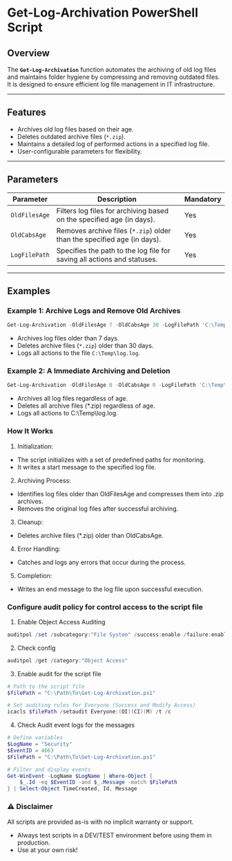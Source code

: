 # Get-Log-Archivation PowerShell Script

## Overview
The **`Get-Log-Archivation`** function automates the archiving of old log files and maintains folder hygiene by compressing and removing outdated files. It is designed to ensure efficient log file management in IT infrastructure.

---

## Features
- Archives old log files based on their age.
- Deletes outdated archive files (`*.zip`).
- Maintains a detailed log of performed actions in a specified log file.
- User-configurable parameters for flexibility.

---

## Parameters
| Parameter       | Description                                                                 | Mandatory |
|-----------------|-----------------------------------------------------------------------------|-----------|
| `OldFilesAge`   | Filters log files for archiving based on the specified age (in days).       | Yes       |
| `OldCabsAge`    | Removes archive files (`*.zip`) older than the specified age (in days).     | Yes       |
| `LogFilePath`   | Specifies the path to the log file for saving all actions and statuses.     | Yes       |

---

## Examples

### Example 1: Archive Logs and Remove Old Archives
```powershell
Get-Log-Archivation -OldFilesAge 7 -OldCabsAge 30 -LogFilePath 'C:\Temp\log.log'
```

- Archives log files older than 7 days.
- Deletes archive files (`*.zip`) older than 30 days.
- Logs all actions to the file `C:\Temp\log.log`.

### Example 2: A Immediate Archiving and Deletion
```powershell
Get-Log-Archivation -OldFilesAge 0 -OldCabsAge 0 -LogFilePath 'C:\Temp\log.log'
```

- Archives all log files regardless of age.
- Deletes all archive files (*.zip) regardless of age.
- Logs all actions to C:\Temp\log.log.

### How It Works

1. Initialization:
  - The script initializes with a set of predefined paths for monitoring.
  - It writes a start message to the specified log file.

2. Archiving Process:
  - Identifies log files older than OldFilesAge and compresses them into .zip archives.
  - Removes the original log files after successful archiving.

3. Cleanup:
  - Deletes archive files (*.zip) older than OldCabsAge.

4. Error Handling:
  - Catches and logs any errors that occur during the process.

5. Completion:
  - Writes an end message to the log file upon successful execution.

### Configure audit policy for control access to the script file

1. Enable Object Access Auditing
```powershell
auditpol /set /subcategory:"File System" /success:enable /failure:enable
```

2. Check config
```powershell
auditpol /get /category:"Object Access"
```

3. Enable audit for the script file
```powershell
# Path to the script file
$filePath = "C:\Path\To\Get-Log-Archivation.ps1"

# Set auditing rules for Everyone (Success and Modify Access)
icacls $filePath /setaudit Everyone:(OI)(CI)(M) /t /c
```

4. Check Audit event logs for the messages
```powershell
# Define variables
$LogName = "Security"
$EventID = 4663
$FilePath = "C:\Path\To\Get-Log-Archivation.ps1"

# Filter and display events
Get-WinEvent -LogName $LogName | Where-Object {
    $_.Id -eq $EventID -and $_.Message -match $FilePath
} | Select-Object TimeCreated, Id, Message

```

### ⚠️ Disclaimer

 All scripts are provided as-is with no implicit warranty or support.

- Always test scripts in a DEV/TEST environment before using them in production.
- Use at your own risk!
